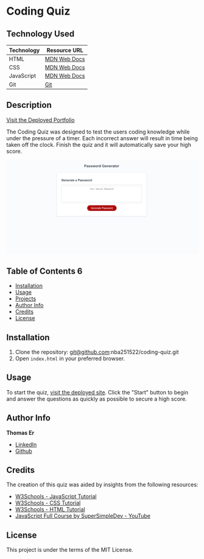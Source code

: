 # Coding Quiz

## Technology Used

| Technology | Resource URL |
|------------|--------------|
| HTML | [MDN Web Docs](https://developer.mozilla.org/en-US/docs/Web/HTML) |
| CSS  | [MDN Web Docs](https://developer.mozilla.org/en-US/docs/Web/CSS) |
| JavaScript | [MDN Web Docs](https://developer.mozilla.org/en-US/docs/Web/JavaScript) |
| Git  | [Git](https://git-scm.com/) |

## Description

[Visit the Deployed Portfolio](https://nba251522.github.io/coding-quiz/)

The Coding Quiz was designed to test the users coding knowledge while under the pressure of a timer. Each incorrect answer will result in time being taken off the clock. Finish the quiz and it will automatically save your high score.

![Password Generator Page Image](Develop/images/Webpage%20snip.PNG)

## Table of Contents                                                                                                                        6      
- [Installation](#installation)                                         
- [Usage](#usage)
- [Projects](#projects)
- [Author Info](#author-info)
- [Credits](#credits)
- [License](#license)

## Installation

1. Clone the repository: git@github.com:nba251522/coding-quiz.git
2. Open `index.html` in your preferred browser.

## Usage                                                                            

To start the quiz, [visit the deployed site](https://nba251522.github.io/coding-quiz/). Click the "Start" button to begin and answer the questions as quickly as possible to secure a high score.

## Author Info

**Thomas Er**
- [LinkedIn](https://www.linkedin.com/in/thomas-er-9b77321b9)
- [Github](https://github.com/nba251522)

## Credits

The creation of this quiz was aided by insights from the following resources:

- [W3Schools - JavaScript Tutorial](https://www.w3schools.com/js/)
- [W3Schools - CSS Tutorial](https://www.w3schools.com/css/default.asp)
- [W3Schools - HTML Tutorial](https://www.w3schools.com/html/default.asp)
- [JavaScript Full Course by SuperSimpleDev - YouTube](https://www.youtube.com/watch?v=G3e-cpL7ofc&t=1188s&ab_channel=SuperSimpleDev)
## License

This project is under the terms of the MIT License.